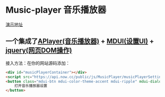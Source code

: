 # Music-player 音乐播放器

[演示地址](https://www.xcccx.top/)

## 一个集成了[APlayer(音乐播放器)](https://github.com/DIYgod/APlayer) + [MDUI(设置UI)](https://github.com/zdhxiong/mdui) + [jquery(网页DOM操作)](https://github.com/jquery/jquery)
接入方法：在你的网站源码添加：
```html
<div id="musicPlayerContainer"></div>
<script src="https://api.now.cc/public/js/MusicPlayer/musicPlayerSettings/init.js"></script>
<button class="mdui-btn mdui-color-theme-accent mdui-ripple" mdui-dialog="{target: '#musicPlayerSettings'}">
    打开音乐播放器设置
</button>
```
